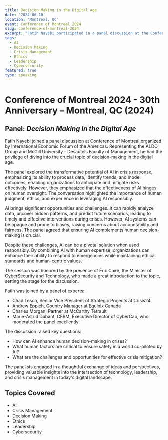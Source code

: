 ```yaml
---
title: Decision Making in the Digital Age
date: '2024-06-10'
location: 'Montreal, QC'
event: Conference of Montreal 2024
slug: conference-of-montreal-2024
excerpt: "Fatih Nayebi participated in a panel discussion at the Conference of Montreal 2024, focusing on decision-making in the digital age. The panel explored AI's role in crisis response, ethical considerations of AI implementation, and the critical balance between AI capabilities and human oversight in complex decision-making scenarios."
tags:
  - AI
  - Decision Making
  - Crisis Management
  - Ethics
  - Leadership
  - Cybersecurity
featured: true
type: speaking
---
```


# Conference of Montreal 2024 - 30th Anniversary – Montreal, QC (2024)

## Panel: *Decision Making in the Digital Age*

Fatih Nayebi joined a panel discussion at Conference of Montreal organized by International Economic Forum of the Americas. Representing the ALDO Group and McGill University - Desautels Faculty of Management, he had the privilege of diving into the crucial topic of decision-making in the digital age.

The panel explored the transformative potential of AI in crisis response, emphasizing its ability to process data, identify trends, and model outcomes, enabling organizations to anticipate and mitigate risks effectively. However, they emphasized that the effectiveness of AI hinges on human oversight. The conversation highlighted the importance of human judgment, ethics, and experience in leveraging AI responsibly.

AI brings significant opportunities and challenges. It can rapidly analyze data, uncover hidden patterns, and predict future scenarios, leading to timely and effective interventions during crises. However, AI systems can be opaque and prone to biases, raising concerns about accountability and fairness. The panel agreed that ensuring AI complements human decision-making is crucial.

Despite these challenges, AI can be a pivotal solution when used responsibly. By combining AI with human expertise, organizations can enhance their ability to respond to emergencies while maintaining ethical standards and human-centric values.

The session was honored by the presence of Éric Caire, the Minister of CyberSecurity and Technology, who made a great introduction to the topic, setting the stage for the discussion.

Fatih was joined by a panel of experts:
- Chad Lesch, Senior Vice President of Strategic Projects at Crisis24
- Andrew Eppich, Country Manager at Equinix Canada
- Charles Morgan, Partner at McCarthy Tétrault
- Marie-Astrid Dubant, CFRM, Executive Director of CyberCap, who moderated the panel excellently

The discussion raised key questions:
- How can AI enhance human decision-making in crises?
- What human factors are critical to ensure safety in a world co-piloted by AI?
- What are the challenges and opportunities for effective crisis mitigation?

The panelists engaged in a thoughtful exchange of ideas and perspectives, providing valuable insights into the intersection of technology, leadership, and crisis management in today's digital landscape.

## Topics Covered

- AI
- Crisis Management
- Decision Making
- Ethics
- Leadership
- Cybersecurity
